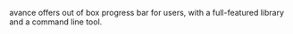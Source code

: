 avance offers out of box progress bar for users, with a full-featured library and a command line tool.
